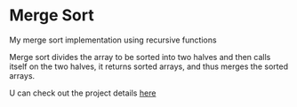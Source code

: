 # Merge Sort
My merge sort implementation using recursive functions

Merge sort divides the array to be sorted into two halves and then calls itself on the two halves, it returns sorted arrays, and thus merges the sorted arrays.

U can check out the project details [here](https://www.theodinproject.com/lessons/ruby-recursion#project-merge-sort)
